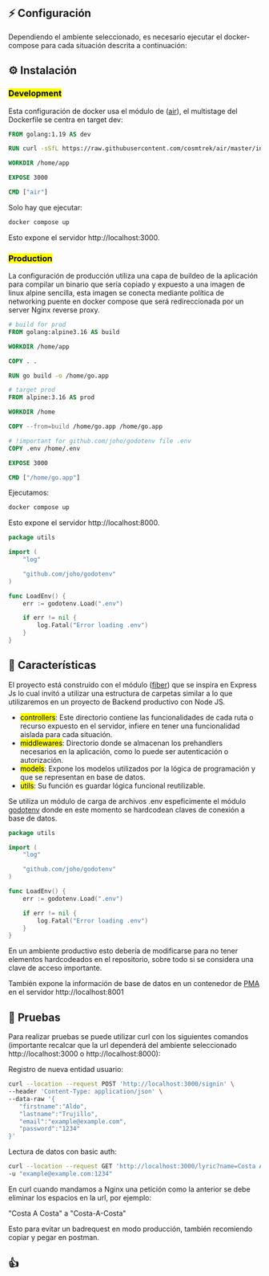 ## ⚡️ Configuración 


Dependiendo el ambiente seleccionado, es necesario ejecutar el docker-compose para cada situación descrita a continuación:

## ⚙️ Instalación

### <mark>Development </mark>

Esta configuración de docker usa el módulo de ([air](https://github.com/cosmtrek/air)), el multistage del Dockerfile se centra en target dev:


```Dockerfile
FROM golang:1.19 AS dev

RUN curl -sSfL https://raw.githubusercontent.com/cosmtrek/air/master/install.sh | sh -s -- -b $(go env GOPATH)/bin

WORKDIR /home/app

EXPOSE 3000

CMD ["air"]
```

Solo hay que ejecutar:


```bash
docker compose up 
```

Esto expone el servidor http://localhost:3000.

### <mark>Production</mark>

La configuración de producción utiliza una capa de buildeo de la aplicación para compilar un binario que sería copiado y expuesto a una imagen de linux alpine sencilla, esta imagen se conecta mediante política de networking puente en docker compose que será redireccionada por un server Nginx reverse proxy.


```Dockerfile
# build for prod
FROM golang:alpine3.16 AS build

WORKDIR /home/app

COPY . .

RUN go build -o /home/go.app

# target prod
FROM alpine:3.16 AS prod

WORKDIR /home

COPY --from=build /home/go.app /home/go.app

# !important for github.com/joho/godotenv file .env
COPY .env /home/.env

EXPOSE 3000

CMD ["/home/go.app"]
```

Ejecutamos:

```bash
docker compose up 
```

Esto expone el servidor http://localhost:8000.

```go
package utils

import (
	"log"

	"github.com/joho/godotenv"
)

func LoadEnv() {
	err := godotenv.Load(".env")

	if err != nil {
		log.Fatal("Error loading .env")
	}
}

```

## 🤖 Características 

El proyecto está construido con el módulo ([fiber](https://github.com/gofiber/fiber)) que se inspira en Express Js lo cual invitó a utilizar una estructura de carpetas similar a lo que utilizaremos en un proyecto de Backend productivo con Node JS. 

* <mark>controllers</mark>: Este directorio contiene las funcionalidades de cada ruta o recurso expuesto en el servidor, infiere en tener una funcionalidad aislada para cada situación.
* <mark>middlewares</mark>: Directorio donde se almacenan los prehandlers necesarios en la aplicación, como lo puede ser autenticación o autorización.
* <mark>models</mark>: Expone los modelos utilizados por la lógica de programación y que se representan en base de datos.
* <mark>utils</mark>: Su función es guardar lógica funcional reutilizable.

Se utiliza un módulo de carga de archivos .env espeficimente el módulo [godotenv](https://github.com/joho/godotenv) donde en este momento se hardcodean claves de conexión a base de datos.


```go
package utils

import (
	"log"

	"github.com/joho/godotenv"
)

func LoadEnv() {
	err := godotenv.Load(".env")

	if err != nil {
		log.Fatal("Error loading .env")
	}
}

```

En un ambiente productivo esto debería de modificarse para no tener elementos hardcodeados en el repositorio, sobre todo si se considera una clave de acceso importante.


También expone la información de base de datos en un contenedor de [PMA](https://hub.docker.com/r/phpmyadmin/phpmyadmin/) en el servidor http://localhost:8001


## 🎯 Pruebas

Para realizar pruebas se puede utilizar curl con los siguientes comandos (importante recalcar que la url dependerá del ambiente seleccionado http://localhost:3000 o http://localhost:8000): 

Registro de nueva entidad usuario:

```bash
curl --location --request POST 'http://localhost:3000/signin' \
--header 'Content-Type: application/json' \
--data-raw '{
   "firstname":"Aldo",
   "lastname":"Trujillo",
   "email":"example@example.com",
   "password":"1234"
}'
```

Lectura de datos con basic auth:

```bash
curl --location --request GET 'http://localhost:3000/lyric?name=Costa A Costa&artist=El de La Guitarra&album=Con los Pies en La Tierra y la Mirada en el Cielo' \
-u "example@example.com:1234"
```

En curl cuando mandamos a Nginx una petición como la anterior se debe eliminar los espacios en la url, por ejemplo: 

"Costa A Costa" a "Costa-A-Costa"

Esto para evitar un badrequest en modo producción, también recomiendo copiar y pegar en postman.

## 👍 
